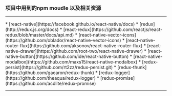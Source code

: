 ### 项目中用到的npm moudle 以及相关资源

<hr>
* [react-native](https://facebook.github.io/react-native/docs)
* [redux](http://redux.js.org/docs)
* [react-redux](https://github.com/reactjs/react-redux/blob/master/docs/api.md)
* [react-native-vector-icons](https://github.com/oblador/react-native-vector-icons)
* [react-native-router-flux](https://github.com/aksonov/react-native-router-flux)
* [react-native-drawer](https://github.com/root-two/react-native-drawer)
* [react-native-button](https://github.com/ide/react-native-button)
* [react-native-modalbox](https://github.com/maxs15/react-native-modalbox)
* [redux-persist](https://github.com/rt2zz/redux-persist.git)
* [redux-thunk](https://github.com/gaearon/redux-thunk)
* [redux-logger](https://github.com/theaqua/redux-logger)
* [redux-promise](https://github.com/acdlite/redux-promise)
<hr>




